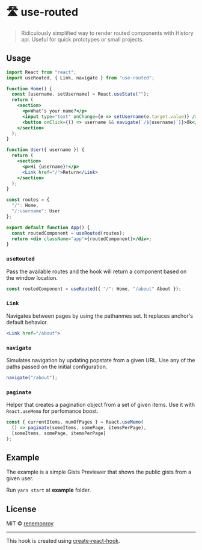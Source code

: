 # 🛣️ use-routed

> Ridiculously simplified way to render routed components with History api. Useful for quick prototypes or small projects.

<!-- [![NPM](https://img.shields.io/npm/v/use-routed.svg)](https://www.npmjs.com/package/use-routed) [![JavaScript Style Guide](https://img.shields.io/badge/code_style-standard-brightgreen.svg)](https://standardjs.com) -->

<!-- ## Install

```bash
npm install --save use-routed
``` -->

## Usage

```jsx
import React from "react";
import useRouted, { Link, navigate } from "use-routed";

function Home() {
  const [username, setUsername] = React.useState("");
  return (
    <section>
      <p>What's your name?</p>
      <input type="text" onChange={e => setUsername(e.target.value)} />
      <button onClick={() => username && navigate(`/${username}`)}>Ok</button>
    </section>
  );
}

function User({ username }) {
  return (
    <section>
      <p>Hi {username}!</p>
      <Link href="/">Return</Link>
    </section>
  );
}

const routes = {
  "/": Home,
  "/:username": User
};

export default function App() {
  const routedComponent = useRouted(routes);
  return <div className="app">{routedComponent}</div>;
}
```

### `useRouted`

Pass the available routes and the hook will return a component based on the window location.

```jsx
const routedComponent = useRouted({ "/": Home, "/about" About });
```

### `Link`

Navigates between pages by using the pathanmes set. It replaces anchor's default behavior.

```jsx
<Link href="/about">
```

### `navigate`

Simulates navigation by updating popstate from a given URL. Use any of the paths passed on the initial configuration.

```jsx
navigate("/about");
```

### `paginate`

Helper that creates a pagination object from a set of given items. Use it with `React.useMemo` for perfomance boost.

```jsx
const { currentItems, numOfPages } = React.useMemo(
  () => paginate(someItems, somePage, itemsPerPage),
  [someItems, somePage, itemsPerPage]
);
```

## Example

The example is a simple Gists Previewer that shows the public gists from a given user.

Run `yarn start` at **example** folder.

## License

MIT © [renemonroy](https://github.com/renemonroy)

---

This hook is created using [create-react-hook](https://github.com/hermanya/create-react-hook).

